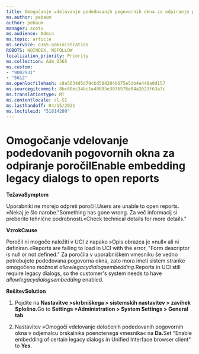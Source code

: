 ```yaml
---
title: Omogočanje vdelovanje podedovanih pogovornih okna za odpiranje poročil
ms.author: pebaum
author: pebaum
manager: scotv
ms.audience: Admin
ms.topic: article
ms.service: o365-administration
ROBOTS: NOINDEX, NOFOLLOW
localization_priority: Priority
ms.collection: Adm_O365
ms.custom:
- "9002931"
- "5612"
ms.openlocfilehash: c8a5634d5d79cbd584284b675e5db4e448a0d157
ms.sourcegitcommit: 8bc60ec34bc1e40685e3976576e04a2623f63a7c
ms.translationtype: MT
ms.contentlocale: sl-SI
ms.lasthandoff: 04/15/2021
ms.locfileid: "51814280"
---
```

# <a name="enable-embedding-legacy-dialogs-to-open-reports"></a><span data-ttu-id="1f9d0-102">Omogočanje vdelovanje podedovanih pogovornih okna za odpiranje poročil</span><span class="sxs-lookup"><span data-stu-id="1f9d0-102">Enable embedding legacy dialogs to open reports</span></span>

<span data-ttu-id="1f9d0-103">**Težava**</span><span class="sxs-lookup"><span data-stu-id="1f9d0-103">**Symptom**</span></span>

<span data-ttu-id="1f9d0-104">Uporabniki ne morejo odpreti poročil.</span><span class="sxs-lookup"><span data-stu-id="1f9d0-104">Users are unable to open reports.</span></span> <span data-ttu-id="1f9d0-105">»Nekaj je šlo narobe.</span><span class="sxs-lookup"><span data-stu-id="1f9d0-105">"Something has gone wrong.</span></span> <span data-ttu-id="1f9d0-106">Za več informacij si preberite tehnične podrobnosti.«</span><span class="sxs-lookup"><span data-stu-id="1f9d0-106">Check technical details for more details."</span></span>

<span data-ttu-id="1f9d0-107">**Vzrok**</span><span class="sxs-lookup"><span data-stu-id="1f9d0-107">**Cause**</span></span>

<span data-ttu-id="1f9d0-108">Poročil ni mogoče naložiti v UCI z napako »Opis obrazca je »null« ali ni definiran.«</span><span class="sxs-lookup"><span data-stu-id="1f9d0-108">Reports are failing to load in UCI with the error, "Form descriptor is null or not defined."</span></span> <span data-ttu-id="1f9d0-109">Za poročila v uporabniškem vmesniku še vedno potrebujete podedovana pogovorna okna, zato mora imeti sistem stranke omogočeno možnost *allowlegacydialogsembedding.*</span><span class="sxs-lookup"><span data-stu-id="1f9d0-109">Reports in UCI still require legacy dialogs, so the customer's system needs to have *allowlegacydialogsembedding* enabled.</span></span>

<span data-ttu-id="1f9d0-110">**Rešitev**</span><span class="sxs-lookup"><span data-stu-id="1f9d0-110">**Solution**</span></span>

1. <span data-ttu-id="1f9d0-111">Pojdite na **Nastavitve >skrbniškega > sistemskih nastavitev > zavihek Splošno.**</span><span class="sxs-lookup"><span data-stu-id="1f9d0-111">Go to **Settings >Administration > System Settings > General tab**.</span></span>

2. <span data-ttu-id="1f9d0-112">Nastavitev »Omogoči vdelovanje določenih podedovanih pogovornih okna v odjemalcu brskalnika poenotenega vmesnika« na **Da.**</span><span class="sxs-lookup"><span data-stu-id="1f9d0-112">Set "Enable embedding of certain legacy dialogs in Unified Interface browser client" to **Yes**.</span></span>
